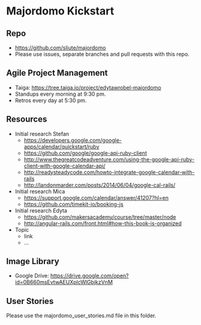 # Majordomo Kickstart

## Repo

* https://github.com/sliute/majordomo
* Please use issues, separate branches and pull requests with this repo.

## Agile Project Management

* Taiga: https://tree.taiga.io/project/edytawrobel-majordomo
* Standups every morning at 9:30 pm.
* Retros every day at 5:30 pm.

## Resources
  * Initial research Stefan
    - https://developers.google.com/google-apps/calendar/quickstart/ruby
    - https://github.com/google/google-api-ruby-client
    - http://www.thegreatcodeadventure.com/using-the-google-api-ruby-client-with-google-calendar-api/
    - http://readysteadycode.com/howto-integrate-google-calendar-with-rails
    - http://landonmarder.com/posts/2014/06/04/google-cal-rails/
  * Initial research Mica
    - https://support.google.com/calendar/answer/41207?hl=en
    - https://github.com/timekit-io/booking-js
  * Initial research Edyta
      - https://github.com/makersacademy/course/tree/master/node
      - http://angular-rails.com/front.html#how-this-book-is-organized
  * Topic
    - link
    - ...

## Image Library

* Google Drive: https://drive.google.com/open?id=0B660msEvtwAEUXplcWlGbjkzVnM

## User Stories

Please use the majordomo_user_stories.md file in this folder.
